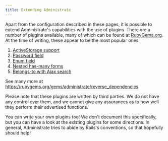```yaml
---
title: Extending Administrate
---
```


Apart from the configuration described in these pages, it is possible to
extend Administrate's capabilities with the use of plugins. There are a
number of plugins available, many of which can be found at [RubyGems.org].
At the time of writing, these appear to be the most popular ones:

1. [ActiveStorage support](https://github.com/Dreamersoul/administrate-field-active_storage)
2. [Password field](https://github.com/valiot/administrate-field-password)
3. [Enum field](https://github.com/Valiot/administrate-field-enum)
4. [Nested has-many forms](https://github.com/nickcharlton/administrate-field-nested_has_many)
5. [Belongs-to with Ajax search](https://github.com/fishbrain/administrate-field-belongs_to_search)

See many more at https://rubygems.org/gems/administrate/reverse_dependencies.

Please note that these plugins are written by third parties. We do not
have any control over them, and we cannot give any assurances as to how
well they perform their advertised functions.

You can write your own plugins too! We don't document this specifically,
but you can have a look at the existing plugins for some directions.
In general, Administrate tries to abide by Rails's conventions, so that
hopefully should help!

[RubyGems.org]: https://rubygems.org
